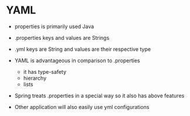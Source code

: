 # YAML

- properties is primarily used Java

- .properties keys and values are Strings

- .yml keys are String and values are their respective type

- YAML is advantageous in comparison to .properties
  - it has type-safety
  - hierarchy
  - lists

- Spring treats .properties in a special way so it also has above features

- Other application will also easily use yml configurations
